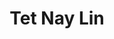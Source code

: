 ---
title: "Tet Nay Lin"
role: "Co-director of Sponsorships"
index: 11
year: "2025"
status: current_executive
image: /images/people/TetNayLin.jpg
degree:
email:
linkedin-url:
---